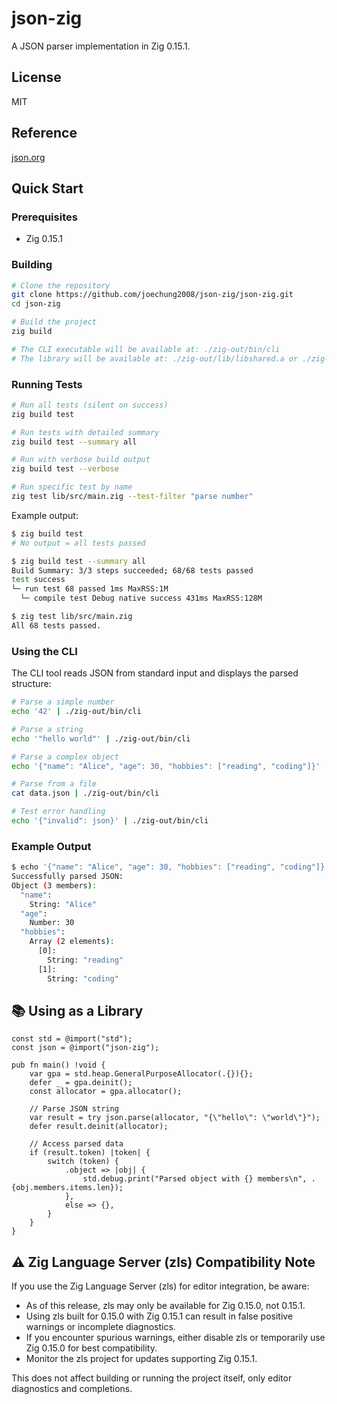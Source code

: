 # json-zig

A JSON parser implementation in Zig 0.15.1.

## License

MIT

## Reference

[json.org](https://www.json.org/json-en.html)

## Quick Start

### Prerequisites

- Zig 0.15.1

### Building

```bash
# Clone the repository
git clone https://github.com/joechung2008/json-zig/json-zig.git
cd json-zig

# Build the project
zig build

# The CLI executable will be available at: ./zig-out/bin/cli
# The library will be available at: ./zig-out/lib/libshared.a or ./zig-out/lib/shared.lib
```

### Running Tests

```bash
# Run all tests (silent on success)
zig build test

# Run tests with detailed summary
zig build test --summary all

# Run with verbose build output
zig build test --verbose

# Run specific test by name
zig test lib/src/main.zig --test-filter "parse number"
```

Example output:

```bash
$ zig build test
# No output = all tests passed

$ zig build test --summary all
Build Summary: 3/3 steps succeeded; 68/68 tests passed
test success
└─ run test 68 passed 1ms MaxRSS:1M
  └─ compile test Debug native success 431ms MaxRSS:128M

$ zig test lib/src/main.zig
All 68 tests passed.
```

### Using the CLI

The CLI tool reads JSON from standard input and displays the parsed structure:

```bash
# Parse a simple number
echo '42' | ./zig-out/bin/cli

# Parse a string
echo '"hello world"' | ./zig-out/bin/cli

# Parse a complex object
echo '{"name": "Alice", "age": 30, "hobbies": ["reading", "coding"]}' | ./zig-out/bin/cli

# Parse from a file
cat data.json | ./zig-out/bin/cli

# Test error handling
echo '{"invalid": json}' | ./zig-out/bin/cli
```

### Example Output

```bash
$ echo '{"name": "Alice", "age": 30, "hobbies": ["reading", "coding"]}' | ./zig-out/bin/cli
Successfully parsed JSON:
Object (3 members):
  "name":
    String: "Alice"
  "age":
    Number: 30
  "hobbies":
    Array (2 elements):
      [0]:
        String: "reading"
      [1]:
        String: "coding"
```

## 📚 Using as a Library

```zig
const std = @import("std");
const json = @import("json-zig");

pub fn main() !void {
    var gpa = std.heap.GeneralPurposeAllocator(.{}){};
    defer _ = gpa.deinit();
    const allocator = gpa.allocator();

    // Parse JSON string
    var result = try json.parse(allocator, "{\"hello\": \"world\"}");
    defer result.deinit(allocator);

    // Access parsed data
    if (result.token) |token| {
        switch (token) {
            .object => |obj| {
                std.debug.print("Parsed object with {} members\n", .{obj.members.items.len});
            },
            else => {},
        }
    }
}
```

## ⚠️ Zig Language Server (zls) Compatibility Note

If you use the Zig Language Server (zls) for editor integration, be aware:

- As of this release, zls may only be available for Zig 0.15.0, not 0.15.1.
- Using zls built for 0.15.0 with Zig 0.15.1 can result in false positive warnings or incomplete diagnostics.
- If you encounter spurious warnings, either disable zls or temporarily use Zig 0.15.0 for best compatibility.
- Monitor the zls project for updates supporting Zig 0.15.1.

This does not affect building or running the project itself, only editor diagnostics and completions.
